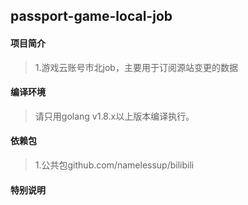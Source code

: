 ## passport-game-local-job

#### 项目简介
> 1.游戏云账号市北job，主要用于订阅源站变更的数据

#### 编译环境
> 请只用golang v1.8.x以上版本编译执行。

#### 依赖包
> 1.公共包github.com/namelessup/bilibili

#### 特别说明
